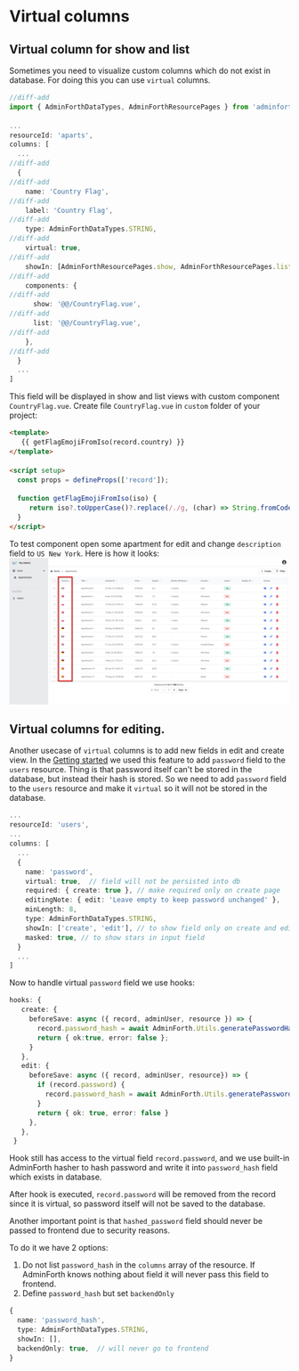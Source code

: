 
# Virtual columns

## Virtual column for show and list

Sometimes you need to visualize custom columns which do not exist in database. 
For doing this you can use `virtual` columns.

```ts title='./index.ts'
//diff-add
import { AdminForthDataTypes, AdminForthResourcePages } from 'adminforth';

...
resourceId: 'aparts',
columns: [
  ...
//diff-add
  {
//diff-add
    name: 'Country Flag',
//diff-add
    label: 'Country Flag',
//diff-add
    type: AdminForthDataTypes.STRING,
//diff-add
    virtual: true,
//diff-add
    showIn: [AdminForthResourcePages.show, AdminForthResourcePages.list],
//diff-add
    components: {
//diff-add
      show: '@@/CountryFlag.vue',
//diff-add
      list: '@@/CountryFlag.vue',
//diff-add
    },
//diff-add
  }
  ...
]
```
 
 This field will be displayed in show and list views with custom component `CountryFlag.vue`.
 Create file `CountryFlag.vue` in `custom` folder of your project:
 
 ```html title="./custom/CountryFlag.vue"
 <template>
    {{ getFlagEmojiFromIso(record.country) }}
</template>
   
<script setup>
   const props = defineProps(['record']);
   
   function getFlagEmojiFromIso(iso) {
      return iso?.toUpperCase()?.replace(/./g, (char) => String.fromCodePoint(char.charCodeAt(0) + 127397));
   }
</script>
 ```

 To test component open some apartment for edit and change `description` field to `US New York`.
 Here is how it looks:
 ![alt text](<Virtual columns.png>)


## Virtual columns for editing.

Another usecase of `virtual` columns is to add new fields in edit and create view. In the [Getting started](/docs/tutorial/01-gettingStarted.md) we used this feature to add `password` field to the `users` resource. 
Thing is that password itself can't be stored in the database, but instead their hash is stored. 
So we need to add `password` field to the `users` resource and make it `virtual` so it will not be stored in the database.

```ts title="./index.ts"
...
resourceId: 'users',
...
columns: [
  ...
  {
    name: 'password',
    virtual: true,  // field will not be persisted into db
    required: { create: true }, // make required only on create page
    editingNote: { edit: 'Leave empty to keep password unchanged' },
    minLength: 8,
    type: AdminForthDataTypes.STRING,
    showIn: ['create', 'edit'], // to show field only on create and edit pages
    masked: true, // to show stars in input field
  }
  ...
]
 ```

 Now to handle virtual `password` field we use hooks:
 

 ```ts title="./index.ts"
 hooks: {
    create: {
      beforeSave: async ({ record, adminUser, resource }) => {
        record.password_hash = await AdminForth.Utils.generatePasswordHash(record.password);
        return { ok:true, error: false };
      }
    },
    edit: {
      beforeSave: async ({ record, adminUser, resource}) => {
        if (record.password) {
          record.password_hash = await AdminForth.Utils.generatePasswordHash(record.password);
        }
        return { ok: true, error: false }
      },
    },
  }
```

Hook still has access to the virtual field `record.password`, and we use built-in AdminForth hasher to hash password and write it into
`password_hash` field which exists in database.

After hook is executed, `record.password` will be removed from the record since it is virtual, so password itself will not be saved to the database.

Another important point is that `hashed_password` field should never be passed to frontend due to security reasons.

To do it we have 2 options:

1) Do not list `password_hash` in the `columns` array of the resource. If AdminForth knows nothing about field
it will never pass this field to frontend.
2) Define `password_hash` but set `backendOnly`

```ts
{     
  name: 'password_hash',
  type: AdminForthDataTypes.STRING,
  showIn: [],
  backendOnly: true,  // will never go to frontend
}
```